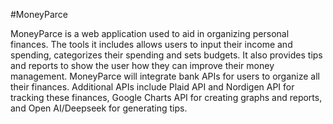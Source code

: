 #MoneyParce

MoneyParce is a web application used to aid in organizing personal finances. The tools it includes allows users to input their income and spending, categorizes their spending and sets budgets. It also provides tips and reports to show the user how they can improve their money management. MoneyParce will integrate bank APIs for users to organize all their finances. Additional APIs include Plaid API and Nordigen API for tracking these finances, Google Charts API for creating graphs and reports, and Open AI/Deepseek for generating tips.
